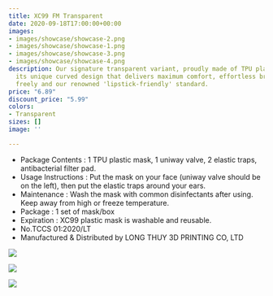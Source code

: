 ```yaml
---
title: XC99 FM Transparent
date: 2020-09-18T17:00:00+00:00
images:
- images/showcase/showcase-2.png
- images/showcase/showcase-1.png
- images/showcase/showcase-3.png
- images/showcase/showcase-4.png
description: Our signature transparent variant, proudly made of TPU plastic. With
  its unique curved design that delivers maximum comfort, effortless breathing, speaking
  freely and our renowned 'lipstick-friendly' standard.
price: "6.89"
discount_price: "5.99"
colors:
- Transparent
sizes: []
image: ''

---
```

* Package Contents : 1 TPU plastic mask, 1 uniway valve, 2 elastic traps, antibacterial filter pad.
* Usage Instructions : Put the mask on your face (uniway valve should be on the left), then put the elastic traps around your ears.
* Maintenance : Wash the mask with common disinfectants after using. Keep away from high or freeze temperature.
* Package : 1 set of mask/box
* Expiration : XC99 plastic mask is washable and reusable.
* No.TCCS 01:2020/LT
* Manufactured & Distributed by LONG THUY 3D PRINTING CO, LTD

![](/images/1600496507811.jpg)

![](/images/1600497301889.jpg)

![](/images/1600497041789.jpg)